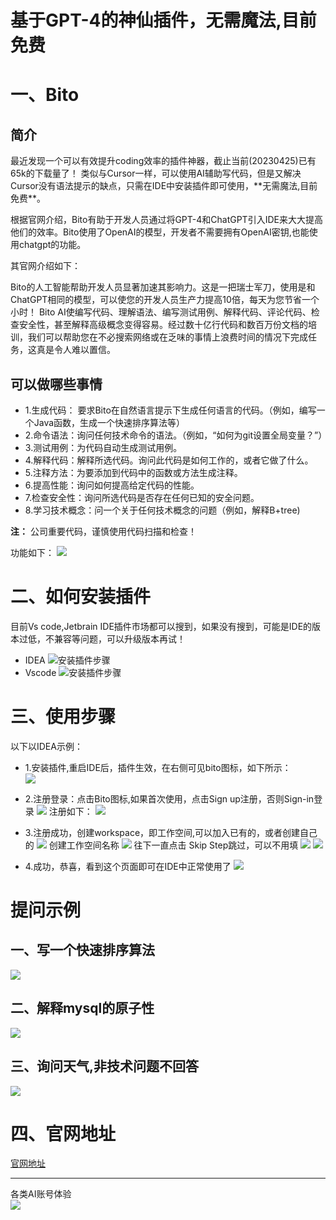 
# 基于GPT-4的神仙插件，无需魔法,目前免费



# 一、Bito
## 简介
<p>
最近发现一个可以有效提升coding效率的插件神器，截止当前(20230425)已有65k的下载量了！
类似与Cursor一样，可以使用AI辅助写代码，但是又解决Cursor没有语法提示的缺点，只需在IDE中安装插件即可使用，**无需魔法,目前免费**。

根据官网介绍，Bito有助于开发人员通过将GPT-4和ChatGPT引入IDE来大大提高他们的效率。Bito使用了OpenAI的模型，开发者不需要拥有OpenAI密钥,也能使用chatgpt的功能。
</p>
其官网介绍如下：
<p>
Bito的人工智能帮助开发人员显著加速其影响力。这是一把瑞士军刀，使用是和ChatGPT相同的模型，可以使您的开发人员生产力提高10倍，每天为您节省一个小时！
Bito AI使编写代码、理解语法、编写测试用例、解释代码、评论代码、检查安全性，甚至解释高级概念变得容易。经过数十亿行代码和数百万份文档的培训，我们可以帮助您在不必搜索网络或在乏味的事情上浪费时间的情况下完成任务，这真是令人难以置信。
</p>

## 可以做哪些事情
- 1.生成代码： 要求Bito在自然语言提示下生成任何语言的代码。（例如，编写一个Java函数，生成一个快速排序算法等）
- 2.命令语法：询问任何技术命令的语法。（例如，“如何为git设置全局变量？”）
- 3.测试用例：为代码自动生成测试用例。
- 4.解释代码：解释所选代码。询问此代码是如何工作的，或者它做了什么。
- 5.注释方法：为要添加到代码中的函数或方法生成注释。
- 6.提高性能：询问如何提高给定代码的性能。
- 7.检查安全性：询问所选代码是否存在任何已知的安全问题。
- 8.学习技术概念：问一个关于任何技术概念的问题（例如，解释B+tree)

**注：** 公司重要代码，谨慎使用代码扫描和检查！

功能如下：
![](../images/shortcuts.png)


# 二、如何安装插件
目前Vs code,Jetbrain IDE插件市场都可以搜到，如果没有搜到，可能是IDE的版本过低，不兼容等问题，可以升级版本再试！

- IDEA 
![安装插件步骤](../images/ide.jpg)
- Vscode 
![安装插件步骤](../images/vscode.png)
  

# 三、使用步骤
 以下以IDEA示例：
 - 1.安装插件,重启IDE后，插件生效，在右侧可见bito图标，如下所示：<br>
   ![](../images/右侧tab.png)
 - 2.注册登录：点击Bito图标,如果首次使用，点击Sign up注册，否则Sign-in登录
   ![](../images/login.png)
   注册如下：
   ![](../images/login2.png)
 - 3.注册成功，创建workspace，即工作空间,可以加入已有的，或者创建自己的
   ![](../images/workspace.png)
   创建工作空间名称
   ![](../images/work_step1.png)
   往下一直点击 Skip Step跳过，可以不用填
   ![](../images/work-skip.png)
   ![](../images/work_invite.png)
   
  - 4.成功，恭喜，看到这个页面即可在IDE中正常使用了
   ![](../images/success_use.png)
    
# 提问示例
## 一、写一个快速排序算法
![](../images/quick.png)
## 二、解释mysql的原子性
![](../images/mysql.png)
## 三、询问天气,非技术问题不回答  
![](../images/weather.png)

# 四、官网地址
[官网地址](https://docs.bito.ai/)

<hr>

各类AI账号体验 <br>
![](../images/im.png)